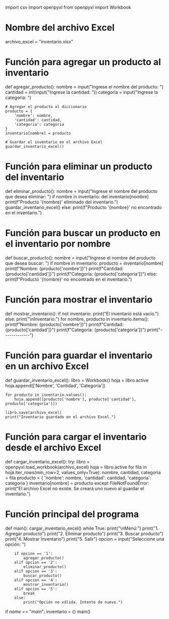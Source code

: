 import csv
import openpyxl
from openpyxl import Workbook

# Nombre del archivo Excel
archivo_excel = "inventario.xlsx"

# Función para agregar un producto al inventario
def agregar_producto():
    nombre = input("Ingrese el nombre del producto: ")
    cantidad = int(input("Ingrese la cantidad: "))
    categoria = input("Ingrese la categoría: ")

    # Agregar el producto al diccionario
    producto = {
        'nombre': nombre,
        'cantidad': cantidad,
        'categoria': categoria
    }
    inventario[nombre] = producto

    # Guardar el inventario en el archivo Excel
    guardar_inventario_excel()

# Función para eliminar un producto del inventario
def eliminar_producto():
    nombre = input("Ingrese el nombre del producto que desea eliminar: ")
    if nombre in inventario:
        del inventario[nombre]
        print(f"Producto '{nombre}' eliminado del inventario.")
        guardar_inventario_excel()
    else:
        print(f"Producto '{nombre}' no encontrado en el inventario.")

# Función para buscar un producto en el inventario por nombre
def buscar_producto():
    nombre = input("Ingrese el nombre del producto que desea buscar: ")
    if nombre in inventario:
        producto = inventario[nombre]
        print(f"Nombre: {producto['nombre']}")
        print(f"Cantidad: {producto['cantidad']}")
        print(f"Categoría: {producto['categoria']}")
    else:
        print(f"Producto '{nombre}' no encontrado en el inventario.")

# Función para mostrar el inventario
def mostrar_inventario():
    if not inventario:
        print("El inventario está vacío.")
    else:
        print("\nInventario:")
        for nombre, producto in inventario.items():
            print(f"Nombre: {producto['nombre']}")
            print(f"Cantidad: {producto['cantidad']}")
            print(f"Categoría: {producto['categoria']}")
            print("-------------")

# Función para guardar el inventario en un archivo Excel
def guardar_inventario_excel():
    libro = Workbook()
    hoja = libro.active
    hoja.append(['Nombre', 'Cantidad', 'Categoría'])

    for producto in inventario.values():
        hoja.append([producto['nombre'], producto['cantidad'], producto['categoria']])

    libro.save(archivo_excel)
    print("Inventario guardado en el archivo Excel.")

# Función para cargar el inventario desde el archivo Excel
def cargar_inventario_excel():
    try:
        libro = openpyxl.load_workbook(archivo_excel)
        hoja = libro.active
        for fila in hoja.iter_rows(min_row=2, values_only=True):
            nombre, cantidad, categoria = fila
            producto = {
                'nombre': nombre,
                'cantidad': cantidad,
                'categoria': categoria
            }
            inventario[nombre] = producto
    except FileNotFoundError:
        print("El archivo Excel no existe. Se creará uno nuevo al guardar el inventario.")

# Función principal del programa
def main():
    cargar_inventario_excel()
    while True:
        print("\nMenú:")
        print("1. Agregar producto")
        print("2. Eliminar producto")
        print("3. Buscar producto")
        print("4. Mostrar inventario")
        print("5. Salir")
        opcion = input("Seleccione una opción: ")

        if opcion == '1':
            agregar_producto()
        elif opcion == '2':
            eliminar_producto()
        elif opcion == '3':
            buscar_producto()
        elif opcion == '4':
            mostrar_inventario()
        elif opcion == '5':
            break
        else:
            print("Opción no válida. Intente de nuevo.")

if _name_ == "_main_":
    inventario = {}
    main()
